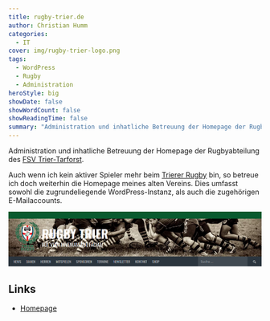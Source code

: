 ```yaml
---
title: rugby-trier.de
author: Christian Humm
categories:
  - IT
cover: img/rugby-trier-logo.png
tags:
  - WordPress
  - Rugby
  - Administration
heroStyle: big
showDate: false
showWordCount: false
showReadingTime: false
summary: "Administration und inhatliche Betreuung der Homepage der Rugbyabteilung des FSV Trier-Tarforst."
---
```


Administration und inhatliche Betreuung der Homepage der Rugbyabteilung des [FSV Trier-Tarforst](https://fsv-trier-tarforst.de/).

Auch wenn ich kein aktiver Spieler mehr beim [Trierer Rugby](https://www.rugby-trier.de/) bin, so betreue ich doch weiterhin die Homepage meines alten Vereins. Dies umfasst sowohl die zugrundeliegende WordPress-Instanz, als auch die zugehörigen E-Mailaccounts.

![Screenshot der Homepage (Header)](img/rugby-trier-screenshot.png)

## Links

* [Homepage](https://www.rugby-trier.de/)